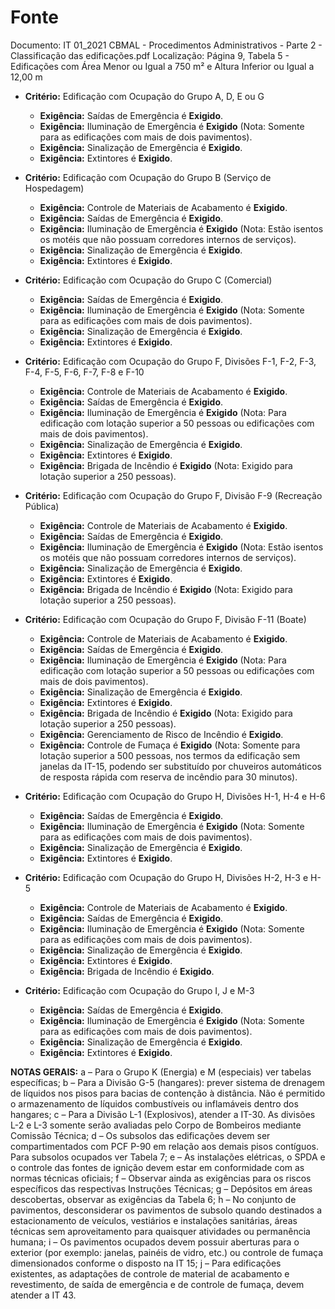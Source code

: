 # Fonte
Documento: IT 01_2021 CBMAL - Procedimentos Administrativos - Parte 2 - Classificação das edificações.pdf
Localização: Página 9, Tabela 5 - Edificações com Área Menor ou Igual a 750 m² e Altura Inferior ou Igual a 12,00 m

- **Critério:** Edificação com Ocupação do Grupo A, D, E ou G
  - **Exigência:** Saídas de Emergência é **Exigido**.
  - **Exigência:** Iluminação de Emergência é **Exigido** (Nota: Somente para as edificações com mais de dois pavimentos).
  - **Exigência:** Sinalização de Emergência é **Exigido**.
  - **Exigência:** Extintores é **Exigido**.

- **Critério:** Edificação com Ocupação do Grupo B (Serviço de Hospedagem)
  - **Exigência:** Controle de Materiais de Acabamento é **Exigido**.
  - **Exigência:** Saídas de Emergência é **Exigido**.
  - **Exigência:** Iluminação de Emergência é **Exigido** (Nota: Estão isentos os motéis que não possuam corredores internos de serviços).
  - **Exigência:** Sinalização de Emergência é **Exigido**.
  - **Exigência:** Extintores é **Exigido**.

- **Critério:** Edificação com Ocupação do Grupo C (Comercial)
  - **Exigência:** Saídas de Emergência é **Exigido**.
  - **Exigência:** Iluminação de Emergência é **Exigido** (Nota: Somente para as edificações com mais de dois pavimentos).
  - **Exigência:** Sinalização de Emergência é **Exigido**.
  - **Exigência:** Extintores é **Exigido**.

- **Critério:** Edificação com Ocupação do Grupo F, Divisões F-1, F-2, F-3, F-4, F-5, F-6, F-7, F-8 e F-10
  - **Exigência:** Controle de Materiais de Acabamento é **Exigido**.
  - **Exigência:** Saídas de Emergência é **Exigido**.
  - **Exigência:** Iluminação de Emergência é **Exigido** (Nota: Para edificação com lotação superior a 50 pessoas ou edificações com mais de dois pavimentos).
  - **Exigência:** Sinalização de Emergência é **Exigido**.
  - **Exigência:** Extintores é **Exigido**.
  - **Exigência:** Brigada de Incêndio é **Exigido** (Nota: Exigido para lotação superior a 250 pessoas).

- **Critério:** Edificação com Ocupação do Grupo F, Divisão F-9 (Recreação Pública)
  - **Exigência:** Controle de Materiais de Acabamento é **Exigido**.
  - **Exigência:** Saídas de Emergência é **Exigido**.
  - **Exigência:** Iluminação de Emergência é **Exigido** (Nota: Estão isentos os motéis que não possuam corredores internos de serviços).
  - **Exigência:** Sinalização de Emergência é **Exigido**.
  - **Exigência:** Extintores é **Exigido**.
  - **Exigência:** Brigada de Incêndio é **Exigido** (Nota: Exigido para lotação superior a 250 pessoas).

- **Critério:** Edificação com Ocupação do Grupo F, Divisão F-11 (Boate)
  - **Exigência:** Controle de Materiais de Acabamento é **Exigido**.
  - **Exigência:** Saídas de Emergência é **Exigido**.
  - **Exigência:** Iluminação de Emergência é **Exigido** (Nota: Para edificação com lotação superior a 50 pessoas ou edificações com mais de dois pavimentos).
  - **Exigência:** Sinalização de Emergência é **Exigido**.
  - **Exigência:** Extintores é **Exigido**.
  - **Exigência:** Brigada de Incêndio é **Exigido** (Nota: Exigido para lotação superior a 250 pessoas).
  - **Exigência:** Gerenciamento de Risco de Incêndio é **Exigido**.
  - **Exigência:** Controle de Fumaça é **Exigido** (Nota: Somente para lotação superior a 500 pessoas, nos termos da edificação sem janelas da IT-15, podendo ser substituído por chuveiros automáticos de resposta rápida com reserva de incêndio para 30 minutos).

- **Critério:** Edificação com Ocupação do Grupo H, Divisões H-1, H-4 e H-6
  - **Exigência:** Saídas de Emergência é **Exigido**.
  - **Exigência:** Iluminação de Emergência é **Exigido** (Nota: Somente para as edificações com mais de dois pavimentos).
  - **Exigência:** Sinalização de Emergência é **Exigido**.
  - **Exigência:** Extintores é **Exigido**.

- **Critério:** Edificação com Ocupação do Grupo H, Divisões H-2, H-3 e H-5
  - **Exigência:** Controle de Materiais de Acabamento é **Exigido**.
  - **Exigência:** Saídas de Emergência é **Exigido**.
  - **Exigência:** Iluminação de Emergência é **Exigido** (Nota: Somente para as edificações com mais de dois pavimentos).
  - **Exigência:** Sinalização de Emergência é **Exigido**.
  - **Exigência:** Extintores é **Exigido**.
  - **Exigência:** Brigada de Incêndio é **Exigido**.

- **Critério:** Edificação com Ocupação do Grupo I, J e M-3
  - **Exigência:** Saídas de Emergência é **Exigido**.
  - **Exigência:** Iluminação de Emergência é **Exigido** (Nota: Somente para as edificações com mais de dois pavimentos).
  - **Exigência:** Sinalização de Emergência é **Exigido**.
  - **Exigência:** Extintores é **Exigido**.

**NOTAS GERAIS:**
a – Para o Grupo K (Energia) e M (especiais) ver tabelas específicas;
b – Para a Divisão G-5 (hangares): prever sistema de drenagem de líquidos nos pisos para bacias de contenção à distância. Não é permitido o armazenamento de líquidos combustíveis ou inflamáveis dentro dos hangares;
c – Para a Divisão L-1 (Explosivos), atender a IT-30. As divisões L-2 e L-3 somente serão avaliadas pelo Corpo de Bombeiros mediante Comissão Técnica;
d – Os subsolos das edificações devem ser compartimentados com PCF P-90 em relação aos demais pisos contíguos. Para subsolos ocupados ver Tabela 7;
e – As instalações elétricas, o SPDA e o controle das fontes de ignição devem estar em conformidade com as normas técnicas oficiais;
f – Observar ainda as exigências para os riscos específicos das respectivas Instruções Técnicas;
g – Depósitos em áreas descobertas, observar as exigências da Tabela 6;
h – No conjunto de pavimentos, desconsiderar os pavimentos de subsolo quando destinados a estacionamento de veículos, vestiários e instalações sanitárias, áreas técnicas sem aproveitamento para quaisquer atividades ou permanência humana;
i – Os pavimentos ocupados devem possuir aberturas para o exterior (por exemplo: janelas, painéis de vidro, etc.) ou controle de fumaça dimensionados conforme o disposto na IT 15;
j – Para edificações existentes, as adaptações de controle de material de acabamento e revestimento, de saída de emergência e de controle de fumaça, devem atender a IT 43.